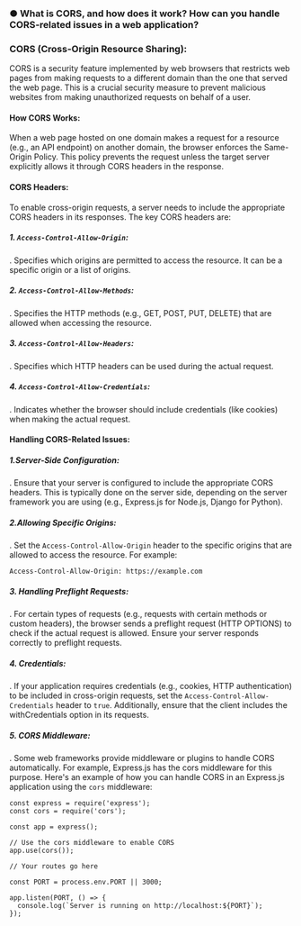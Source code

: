 ### ● What is CORS, and how does it work? How can you handle CORS-related issues in a web application?

### CORS (Cross-Origin Resource Sharing):

CORS is a security feature implemented by web browsers that restricts web pages from making requests to a different domain than the one that served the web page. This is a crucial security measure to prevent malicious websites from making unauthorized requests on behalf of a user.

#### How CORS Works:

When a web page hosted on one domain makes a request for a resource (e.g., an API endpoint) on another domain, the browser enforces the Same-Origin Policy. This policy prevents the request unless the target server explicitly allows it through CORS headers in the response.

#### CORS Headers:

To enable cross-origin requests, a server needs to include the appropriate CORS headers in its responses. The key CORS headers are:

##### 1. `Access-Control-Allow-Origin`:
.    Specifies which origins are permitted to access the resource. It can be a specific origin or a list of origins.
##### 2. `Access-Control-Allow-Methods`:
.    Specifies the HTTP methods (e.g., GET, POST, PUT, DELETE) that are allowed when accessing the resource.
##### 3. `Access-Control-Allow-Headers`:
.   Specifies which HTTP headers can be used during the actual request.
##### 4. `Access-Control-Allow-Credentials`:
.   Indicates whether the browser should include credentials (like cookies) when making the actual request.

#### Handling CORS-Related Issues:

##### 1.Server-Side Configuration:
.   Ensure that your server is configured to include the appropriate CORS headers. This is typically done on the server side, depending on the server framework you are using (e.g., Express.js for Node.js, Django for Python).
##### 2.Allowing Specific Origins:
.   Set the `Access-Control-Allow-Origin` header to the specific origins that are allowed to access the resource. For example:
```
Access-Control-Allow-Origin: https://example.com
```
##### 3. Handling Preflight Requests:
.   For certain types of requests (e.g., requests with certain methods or custom headers), the browser sends a preflight request (HTTP OPTIONS) to check if the actual request is allowed. Ensure your server responds correctly to preflight requests.
##### 4. Credentials:
.   If your application requires credentials (e.g., cookies, HTTP authentication) to be included in cross-origin requests, set the `Access-Control-Allow-Credentials` header to `true`. Additionally, ensure that the client includes the withCredentials option in its requests.
##### 5. CORS Middleware:
.   Some web frameworks provide middleware or plugins to handle CORS automatically. For example, Express.js has the cors middleware for this purpose.
Here's an example of how you can handle CORS in an Express.js application using the `cors` middleware:
```
const express = require('express');
const cors = require('cors');

const app = express();

// Use the cors middleware to enable CORS
app.use(cors());

// Your routes go here

const PORT = process.env.PORT || 3000;

app.listen(PORT, () => {
  console.log(`Server is running on http://localhost:${PORT}`);
});

```
